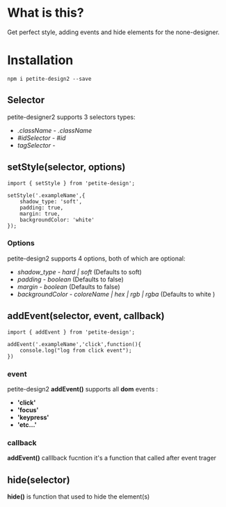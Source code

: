 # What is this?

Get perfect style, adding events and hide elements for the none-designer.

# Installation

`npm i petite-design2 --save`

## Selector

petite-designer2 supports 3 selectors types:

* *.className*  - _.className_
* *#idSelector* - _#id_
* *tagSelector* - _<tag>_


## setStyle(selector, options)

```
import { setStyle } from 'petite-design';

setStyle('.exampleName',{
    shadow_type: 'soft',
    padding: true,
    margin: true,
    backgroundColor: 'white'
});
```

### Options

petite-design2 supports 4 options, both of which are optional:

* *shadow_type* - _hard | soft_ (Defaults to soft)
* *padding* - _boolean_ (Defaults to false)
* *margin* - _boolean_ (Defaults to false)
* *backgroundColor* - _coloreName | hex | rgb | rgba_ (Defaults to white )

## addEvent(selector, event, callback)
```
import { addEvent } from 'petite-design';

addEvent('.exampleName','click',function(){
    console.log("log from click event");
})  
```

### event 

petite-design2 __addEvent()__ supports all __dom__ events :

* __'click'__
* __'focus'__
* __'keypress'__
* __'etc...'__

### callback

__addEvent()__ calllback fucntion it's a function that called after event trager


## hide(selector)

__hide()__ is function that used to hide the element(s)


